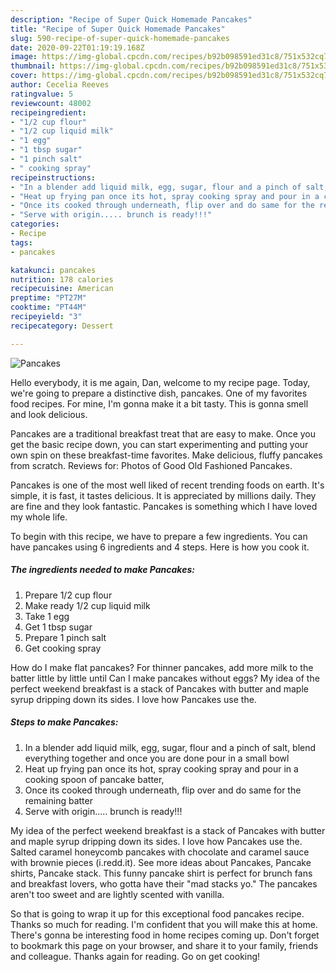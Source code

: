 ```yaml
---
description: "Recipe of Super Quick Homemade Pancakes"
title: "Recipe of Super Quick Homemade Pancakes"
slug: 590-recipe-of-super-quick-homemade-pancakes
date: 2020-09-22T01:19:19.168Z
image: https://img-global.cpcdn.com/recipes/b92b098591ed31c8/751x532cq70/pancakes-recipe-main-photo.jpg
thumbnail: https://img-global.cpcdn.com/recipes/b92b098591ed31c8/751x532cq70/pancakes-recipe-main-photo.jpg
cover: https://img-global.cpcdn.com/recipes/b92b098591ed31c8/751x532cq70/pancakes-recipe-main-photo.jpg
author: Cecelia Reeves
ratingvalue: 5
reviewcount: 48002
recipeingredient:
- "1/2 cup flour"
- "1/2 cup liquid milk"
- "1 egg"
- "1 tbsp sugar"
- "1 pinch salt"
- " cooking spray"
recipeinstructions:
- "In a blender add liquid milk, egg, sugar, flour and a pinch of salt, blend everything together and once you are done pour in a small bowl"
- "Heat up frying pan once its hot, spray cooking spray and pour in a cooking spoon of pancake batter,"
- "Once its cooked through underneath, flip over and do same for the remaining batter"
- "Serve with origin..... brunch is ready!!!"
categories:
- Recipe
tags:
- pancakes

katakunci: pancakes 
nutrition: 178 calories
recipecuisine: American
preptime: "PT27M"
cooktime: "PT44M"
recipeyield: "3"
recipecategory: Dessert

---
```



![Pancakes](https://img-global.cpcdn.com/recipes/b92b098591ed31c8/751x532cq70/pancakes-recipe-main-photo.jpg)

Hello everybody, it is me again, Dan, welcome to my recipe page. Today, we're going to prepare a distinctive dish, pancakes. One of my favorites food recipes. For mine, I'm gonna make it a bit tasty. This is gonna smell and look delicious.

Pancakes are a traditional breakfast treat that are easy to make. Once you get the basic recipe down, you can start experimenting and putting your own spin on these breakfast-time favorites. Make delicious, fluffy pancakes from scratch. Reviews for: Photos of Good Old Fashioned Pancakes.

Pancakes is one of the most well liked of recent trending foods on earth. It's simple, it is fast, it tastes delicious. It is appreciated by millions daily. They are fine and they look fantastic. Pancakes is something which I have loved my whole life.


To begin with this recipe, we have to prepare a few ingredients. You can have pancakes using 6 ingredients and 4 steps. Here is how you cook it.

<!--inarticleads1-->

##### The ingredients needed to make Pancakes:

1. Prepare 1/2 cup flour
1. Make ready 1/2 cup liquid milk
1. Take 1 egg
1. Get 1 tbsp sugar
1. Prepare 1 pinch salt
1. Get  cooking spray


How do I make flat pancakes? For thinner pancakes, add more milk to the batter little by little until Can I make pancakes without eggs? My idea of the perfect weekend breakfast is a stack of Pancakes with butter and maple syrup dripping down its sides. I love how Pancakes use the. 

<!--inarticleads2-->

##### Steps to make Pancakes:

1. In a blender add liquid milk, egg, sugar, flour and a pinch of salt, blend everything together and once you are done pour in a small bowl
1. Heat up frying pan once its hot, spray cooking spray and pour in a cooking spoon of pancake batter,
1. Once its cooked through underneath, flip over and do same for the remaining batter
1. Serve with origin..... brunch is ready!!!


My idea of the perfect weekend breakfast is a stack of Pancakes with butter and maple syrup dripping down its sides. I love how Pancakes use the. Salted caramel honeycomb pancakes with chocolate and caramel sauce with brownie pieces (i.redd.it). See more ideas about Pancakes, Pancake shirts, Pancake stack. This funny pancake shirt is perfect for brunch fans and breakfast lovers, who gotta have their &#34;mad stacks yo.&#34; The pancakes aren&#39;t too sweet and are lightly scented with vanilla. 

So that is going to wrap it up for this exceptional food pancakes recipe. Thanks so much for reading. I'm confident that you will make this at home. There's gonna be interesting food in home recipes coming up. Don't forget to bookmark this page on your browser, and share it to your family, friends and colleague. Thanks again for reading. Go on get cooking!
